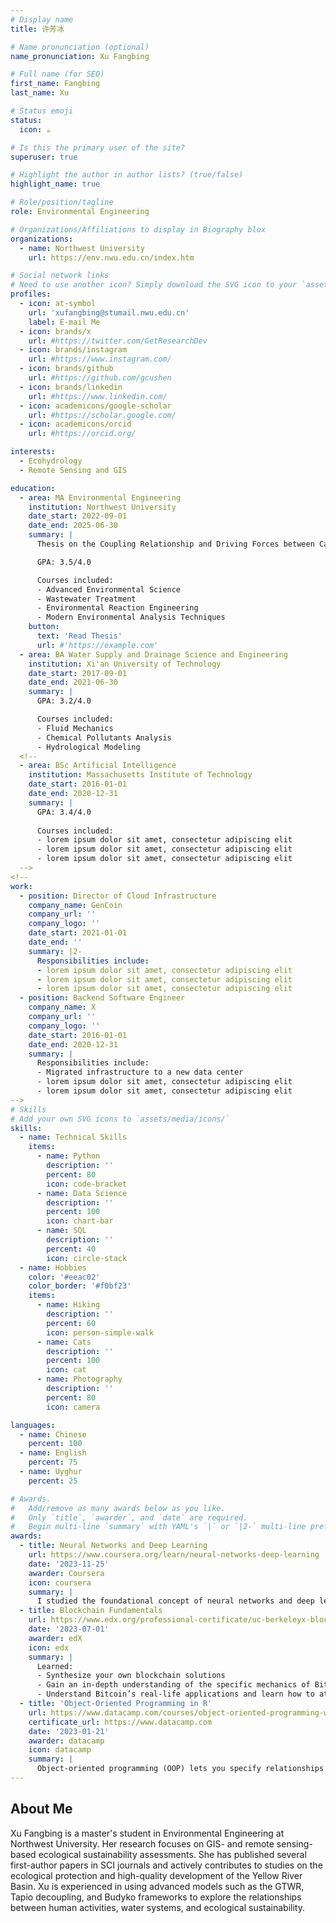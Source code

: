 ```yaml
---
# Display name
title: 许芳冰

# Name pronunciation (optional)
name_pronunciation: Xu Fangbing

# Full name (for SEO)
first_name: Fangbing
last_name: Xu

# Status emoji
status:
  icon: ☕️

# Is this the primary user of the site?
superuser: true

# Highlight the author in author lists? (true/false)
highlight_name: true

# Role/position/tagline
role: Environmental Engineering

# Organizations/Affiliations to display in Biography blox
organizations:
  - name: Northwest University
    url: https://env.nwu.edu.cn/index.htm

# Social network links
# Need to use another icon? Simply download the SVG icon to your `assets/media/icons/` folder.
profiles:
  - icon: at-symbol
    url: 'xufangbing@stumail.nwu.edu.cn'
    label: E-mail Me
  - icon: brands/x
    url: #https://twitter.com/GetResearchDev
  - icon: brands/instagram
    url: #https://www.instagram.com/
  - icon: brands/github
    url: #https://github.com/gcushen
  - icon: brands/linkedin
    url: #https://www.linkedin.com/
  - icon: academicons/google-scholar
    url: #https://scholar.google.com/
  - icon: academicons/orcid
    url: #https://orcid.org/

interests:
  - Ecohydrology
  - Remote Sensing and GIS

education:
  - area: MA Environmental Engineering
    institution: Northwest University
    date_start: 2022-09-01
    date_end: 2025-06-30
    summary: |
      Thesis on the Coupling Relationship and Driving Forces between Carbon Emissions and Ecological Spatial Sustainability at the National Scale. Supervised by [Prof Jiang Xiaohui](https://env.nwu.edu.cn/info/1134/1078.htm). 

      GPA: 3.5/4.0

      Courses included:
      - Advanced Environmental Science
      - Wastewater Treatment
      - Environmental Reaction Engineering
      - Modern Environmental Analysis Techniques
    button:
      text: 'Read Thesis'
      url: #'https://example.com'
  - area: BA Water Supply and Drainage Science and Engineering
    institution: Xi'an University of Technology
    date_start: 2017-09-01
    date_end: 2021-06-30
    summary: |
      GPA: 3.2/4.0

      Courses included:
      - Fluid Mechanics
      - Chemical Pollutants Analysis
      - Hydrological Modeling
  <!--
  - area: BSc Artificial Intelligence
    institution: Massachusetts Institute of Technology
    date_start: 2016-01-01
    date_end: 2020-12-31
    summary: |
      GPA: 3.4/4.0
      
      Courses included:
      - lorem ipsum dolor sit amet, consectetur adipiscing elit
      - lorem ipsum dolor sit amet, consectetur adipiscing elit
      - lorem ipsum dolor sit amet, consectetur adipiscing elit
  -->
<!--
work:
  - position: Director of Cloud Infrastructure
    company_name: GenCoin
    company_url: ''
    company_logo: ''
    date_start: 2021-01-01
    date_end: ''
    summary: |2-
      Responsibilities include:
      - lorem ipsum dolor sit amet, consectetur adipiscing elit
      - lorem ipsum dolor sit amet, consectetur adipiscing elit
      - lorem ipsum dolor sit amet, consectetur adipiscing elit
  - position: Backend Software Engineer
    company_name: X
    company_url: ''
    company_logo: ''
    date_start: 2016-01-01
    date_end: 2020-12-31
    summary: |
      Responsibilities include:
      - Migrated infrastructure to a new data center
      - lorem ipsum dolor sit amet, consectetur adipiscing elit
      - lorem ipsum dolor sit amet, consectetur adipiscing elit
-->
# Skills
# Add your own SVG icons to `assets/media/icons/`
skills:
  - name: Technical Skills
    items:
      - name: Python
        description: ''
        percent: 80
        icon: code-bracket
      - name: Data Science
        description: ''
        percent: 100
        icon: chart-bar
      - name: SQL
        description: ''
        percent: 40
        icon: circle-stack
  - name: Hobbies
    color: '#eeac02'
    color_border: '#f0bf23'
    items:
      - name: Hiking
        description: ''
        percent: 60
        icon: person-simple-walk
      - name: Cats
        description: ''
        percent: 100
        icon: cat
      - name: Photography
        description: ''
        percent: 80
        icon: camera

languages:
  - name: Chinese
    percent: 100
  - name: English
    percent: 75
  - name: Uyghur
    percent: 25

# Awards.
#   Add/remove as many awards below as you like.
#   Only `title`, `awarder`, and `date` are required.
#   Begin multi-line `summary` with YAML's `|` or `|2-` multi-line prefix and indent 2 spaces below.
awards:
  - title: Neural Networks and Deep Learning
    url: https://www.coursera.org/learn/neural-networks-deep-learning
    date: '2023-11-25'
    awarder: Coursera
    icon: coursera
    summary: |
      I studied the foundational concept of neural networks and deep learning. By the end, I was familiar with the significant technological trends driving the rise of deep learning; build, train, and apply fully connected deep neural networks; implement efficient (vectorized) neural networks; identify key parameters in a neural network’s architecture; and apply deep learning to your own applications.
  - title: Blockchain Fundamentals
    url: https://www.edx.org/professional-certificate/uc-berkeleyx-blockchain-fundamentals
    date: '2023-07-01'
    awarder: edX
    icon: edx
    summary: |
      Learned:
      - Synthesize your own blockchain solutions
      - Gain an in-depth understanding of the specific mechanics of Bitcoin
      - Understand Bitcoin’s real-life applications and learn how to attack and destroy Bitcoin, Ethereum, smart contracts and Dapps, and alternatives to Bitcoin’s Proof-of-Work consensus algorithm
  - title: 'Object-Oriented Programming in R'
    url: https://www.datacamp.com/courses/object-oriented-programming-with-s3-and-r6-in-r
    certificate_url: https://www.datacamp.com
    date: '2023-01-21'
    awarder: datacamp
    icon: datacamp
    summary: |
      Object-oriented programming (OOP) lets you specify relationships between functions and the objects that they can act on, helping you manage complexity in your code. This is an intermediate level course, providing an introduction to OOP, using the S3 and R6 systems. S3 is a great day-to-day R programming tool that simplifies some of the functions that you write. R6 is especially useful for industry-specific analyses, working with web APIs, and building GUIs.
---
```


## About Me


Xu Fangbing is a master's student in Environmental Engineering at Northwest University. Her research focuses on GIS- and remote sensing-based ecological sustainability assessments. She has published several first-author papers in SCI journals and actively contributes to studies on the ecological protection and high-quality development of the Yellow River Basin. Xu is experienced in using advanced models such as the GTWR, Tapio decoupling, and Budyko frameworks to explore the relationships between human activities, water systems, and ecological sustainability.
